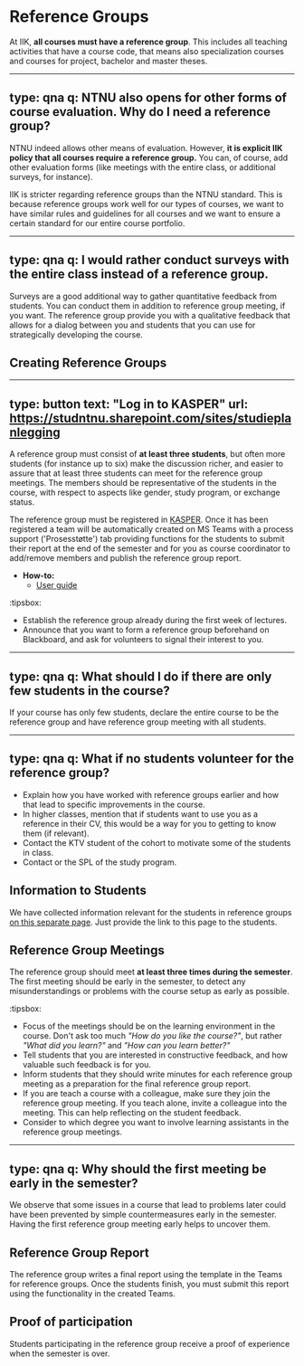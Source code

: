 # Reference Groups


At IIK, **all courses must have a reference group**. This includes all teaching activities that have a course code, that means also specialization courses and courses for project, bachelor and master theses.

---
type: qna
q: NTNU also opens for other forms of course evaluation. Why do I need a reference group?
---
NTNU indeed allows other means of evaluation. However, **it is explicit IIK policy that all courses require a reference group.** You can, of course, add other evaluation forms (like meetings with the entire class, or additional surveys, for instance). 

IIK is stricter regarding reference groups than the NTNU standard.
This is because reference groups work well for our types of courses, we want to have similar rules and guidelines for all courses and we want to ensure a certain standard for our entire course portfolio.


---
type: qna
q: I would rather conduct surveys with the entire class instead of a reference group.
---
Surveys are a good additional way to gather quantitative feedback from students. 
You can conduct them in addition to reference group meeting, if you want.
The reference group provide you with a qualitative feedback that allows for a dialog between you and students that you can use for strategically developing the course. 


## Creating Reference Groups

---
type: button
text: "Log in to KASPER"
url: https://studntnu.sharepoint.com/sites/studieplanlegging
---


A reference group must consist of **at least three students**, but often more students (for instance up to six) make the discussion richer, and easier to assure that at least three students can meet for the reference group meetings.
The members should be representative of the students in the course, with respect to aspects like gender, study program, or exchange status.

The reference group must be registered in [KASPER](https://studntnu.sharepoint.com/sites/studieplanlegging). Once it has been registered a team will be automatically created on MS Teams with a process support ('Prosesstøtte') tab providing functions for the students to submit their report at the end of the semester and for you as course coordinator to add/remove members and publish the reference group report.

* **How-to:** 
    - [User guide](https://i.ntnu.no/wiki/-/wiki/English/KASPER+-+Create+reference+group) 

:tipsbox:
* Establish the reference group already during the first week of lectures.
* Announce that you want to form a reference group beforehand on Blackboard, and ask for volunteers to signal their interest to you.


---
type: qna
q: What should I do if there are only few students in the course?
---
If your course has only few students, declare the entire course to be the reference group and have reference group meeting with all students.


---
type: qna
q: What if no students volunteer for the reference group?
---
* Explain how you have worked with reference groups earlier and how that lead to specific improvements in the course.
* In higher classes, mention that if students want to use you as a reference in their CV, this would be a way for you to getting to know them (if relevant).
* Contact the KTV student of the cohort to motivate some of the students in class.
* Contact or the SPL of the study program.


## Information to Students

We have collected information relevant for the students in reference groups [on this separate page](../student/referansegruppe.html). Just provide the link to this page to the students.



## Reference Group Meetings

The reference group should meet **at least three times during the semester**. The first meeting should be early in the semester, to detect any misunderstandings or problems with the course setup as early as possible.

:tipsbox:
* Focus of the meetings should be on the learning environment in the course. Don't ask too much _"How do you like the course?"_, but rather _"What did you learn?"_ and _"How can you learn better?"_
* Tell students that you are interested in constructive feedback, and how valuable such feedback is for you. 
* Inform students that they should write minutes for each reference group meeting as a preparation for the final reference group report.
* If you are teach a course with a colleague, make sure they join the reference group meeting. If you teach alone, invite a colleague into the meeting. This can help reflecting on the student feedback.
* Consider to which degree you want to involve learning assistants in the reference group meetings.


---
type: qna
q: Why should the first meeting be early in the semester?
---
We observe that some issues in a course that lead to problems later could have been prevented by simple countermeasures early in the semester. Having the first reference group meeting early helps to uncover them. 



## Reference Group Report

The reference group writes a final report using the template in the Teams for reference groups.
Once the students finish, you must submit this report using the functionality in the created Teams.

 

## Proof of participation

Students participating in the reference group receive a proof of experience when the semester is over. 
